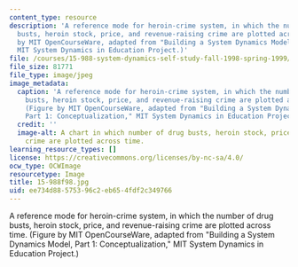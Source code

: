 ```yaml
---
content_type: resource
description: 'A reference mode for heroin-crime system, in which the number of drug
  busts, heroin stock, price, and revenue-raising crime are plotted across time. (Figure
  by MIT OpenCourseWare, adapted from "Building a System Dynamics Model, Part 1: Conceptualization,"
  MIT System Dynamics in Education Project.)'
file: /courses/15-988-system-dynamics-self-study-fall-1998-spring-1999/ee734d88575396c2eb654fdf2c349766_15-988f98.jpg
file_size: 81771
file_type: image/jpeg
image_metadata:
  caption: 'A reference mode for heroin-crime system, in which the number of drug
    busts, heroin stock, price, and revenue-raising crime are plotted across time.
    (Figure by MIT OpenCourseWare, adapted from "Building a System Dynamics Model,
    Part 1: Conceptualization," MIT System Dynamics in Education Project.)'
  credit: ''
  image-alt: A chart in which number of drug busts, heroin stock, price, and revenue-raising
    crime are plotted across time.
learning_resource_types: []
license: https://creativecommons.org/licenses/by-nc-sa/4.0/
ocw_type: OCWImage
resourcetype: Image
title: 15-988f98.jpg
uid: ee734d88-5753-96c2-eb65-4fdf2c349766
---
```

A reference mode for heroin-crime system, in which the number of drug busts, heroin stock, price, and revenue-raising crime are plotted across time. (Figure by MIT OpenCourseWare, adapted from "Building a System Dynamics Model, Part 1: Conceptualization," MIT System Dynamics in Education Project.)